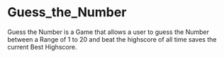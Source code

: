 # Guess_the_Number
Guess the Number is a Game that allows a user to guess the Number between a Range of 1 to 20 and beat the highscore of all time saves the current Best Highscore.
